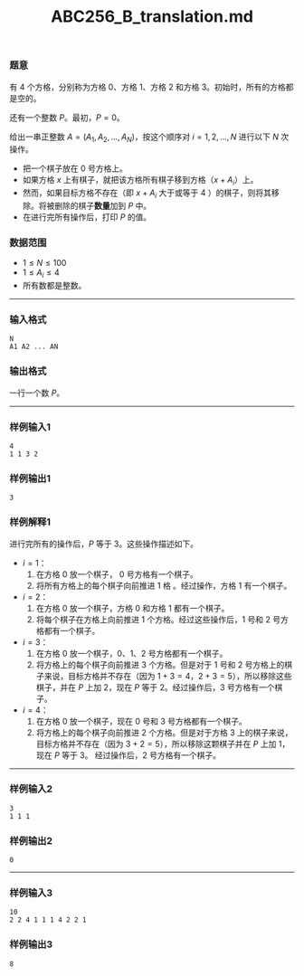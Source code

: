 ﻿---
title: "ABC256_B_translation.md"
tags: []
author: ""
created: ""
---

### 题意

有 $4$ 个方格，分别称为方格 $0$、方格 $1$、方格 $2$ 和方格 $3$。初始时，所有的方格都是空的。

还有一个整数 $P$。最初，$P=0$。

给出一串正整数 $A=(A_1,A_2,...,A_N)$，按这个顺序对 $i=1,2,...,N$ 进行以下 $N$ 次操作。

- 把一个棋子放在 $0$ 号方格上。
- 如果方格 $x$ 上有棋子，就把该方格所有棋子移到方格（$x+A_i$）上。
- 然而，如果目标方格不存在（即 $x+A_i$ 大于或等于 $4$ ）的棋子，则将其移除。将被删除的棋子**数量**加到 $P$ 中。
- 在进行完所有操作后，打印 $P$ 的值。

### 数据范围

- $1\leq N\leq 100$
- $1\leq A_i \leq 4$
- 所有数都是整数。

---

### 输入格式

```
N
A1 A2 ... AN
```

### 输出格式

一行一个数 $P$。

---

### 样例输入1

```
4
1 1 3 2
```

### 样例输出1

```
3
```

### 样例解释1

进行完所有的操作后，$P$ 等于 $3$。这些操作描述如下。

- $i=1$：
  1. 在方格 $0$ 放一个棋子， $0$ 号方格有一个棋子。
  2. 将所有方格上的每个棋子向前推进 $1$ 格 。经过操作，方格 $1$ 有一个棋子。
- $i=2$：
  1. 在方格 $0$ 放一个棋子，方格 $0$ 和方格 $1$ 都有一个棋子。
  2. 将每个棋子在方格上向前推进 $1$ 个方格。经过这些操作后，$1$ 号和 $2$ 号方格都有一个棋子。
- $i=3$：
  1. 在方格 $0$ 放一个棋子，$0$、$1$、$2$ 号方格都有一个棋子。
  2. 将方格上的每个棋子向前推进 $3$ 个方格。但是对于 $1$ 号和 $2$ 号方格上的棋子来说，目标方格并不存在（因为 $1+3=4$，$2+3=5$），所以移除这些棋子，并在 $P$ 上加 $2$，现在 $P$ 等于 $2$。经过操作后，$3$ 号方格有一个棋子。
- $i=4$：
  1. 在方格 $0$ 放一个棋子，现在 $0$ 号和 $3$ 号方格都有一个棋子。
  2. 将方格上的每个棋子向前推进 $2$ 个方格。但是对于方格 $3$ 上的棋子来说，目标方格并不存在（因为 $3+2=5$），所以移除这颗棋子并在 $P$ 上加 $1$，现在 $P$ 等于 $3$。
     经过操作后，$2$ 号方格有一个棋子。

---

### 样例输入2

```
3
1 1 1
```

### 样例输出2

```
0
```

---

### 样例输入3

```
10
2 2 4 1 1 1 4 2 2 1
```

### 样例输出3

```
8
```

